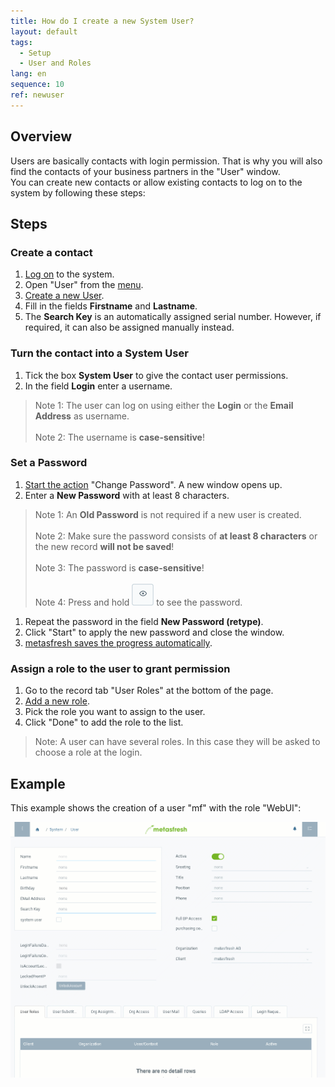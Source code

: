 ```yaml
---
title: How do I create a new System User?
layout: default
tags:
  - Setup
  - User and Roles
lang: en
sequence: 10
ref: newuser
---
```


## Overview

Users are basically contacts with login permission. That is why you will also find the contacts of your business partners in the "User" window.<br>
You can create new contacts or allow existing contacts to log on to the system by following these steps:

## Steps

### Create a contact
1. [Log on](Logon) to the system.
1. Open "User" from the [menu](Menu).
1. [Create a new User](New_Record_Window).
1. Fill in the fields **Firstname** and **Lastname**.
1. The **Search Key** is an automatically assigned serial number. However, if required, it can also be assigned manually instead.

### Turn the contact into a System User
1. Tick the box **System User** to give the contact user permissions.
1. In the field **Login** enter a username.
  > Note 1: The user can log on using either the **Login** or the **Email Address** as username.<br><br>
  > Note 2: The username is **case-sensitive**!

### Set a Password
1. [Start the action](StartAction) "Change Password". A new window opens up.
1. Enter a **New Password** with at least 8 characters.
 >Note 1: An **Old Password** is not required if a new user is created.<br><br>
 > Note 2: Make sure the password consists of **at least 8 characters** or the new record **will not be saved**!<br><br>
 > Note 3: The password is **case-sensitive**!<br><br>
 > Note 4: Press and hold ![](assets/ShowPassword_Icon.png) to see the password.

1. Repeat the password in the field **New Password (retype)**.
1. Click "Start" to apply the new password and close the window.
1. [metasfresh saves the progress automatically](Saveindicator).

### Assign a role to the user to grant permission
1. Go to the record tab "User Roles" at the bottom of the page.
1. [Add a new role](New_Record_Tab).
1. Pick the role you want to assign to the user.
1. Click "Done" to add the role to the list.
 > Note: A user can have several roles. In this case they will be asked to choose a role at the login.

## Example

This example shows the creation of a user "mf" with the role "WebUI":

![](assets/newuser.gif)
